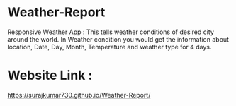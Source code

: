 # Weather-Report
Responsive Weather App : 
This tells weather conditions of desired city around the world. 
In Weather condition you would get the information about location, Date, Day, Month, Temperature 
and weather type for 4 days.
# Website Link : 
https://surajkumar730.github.io/Weather-Report/
